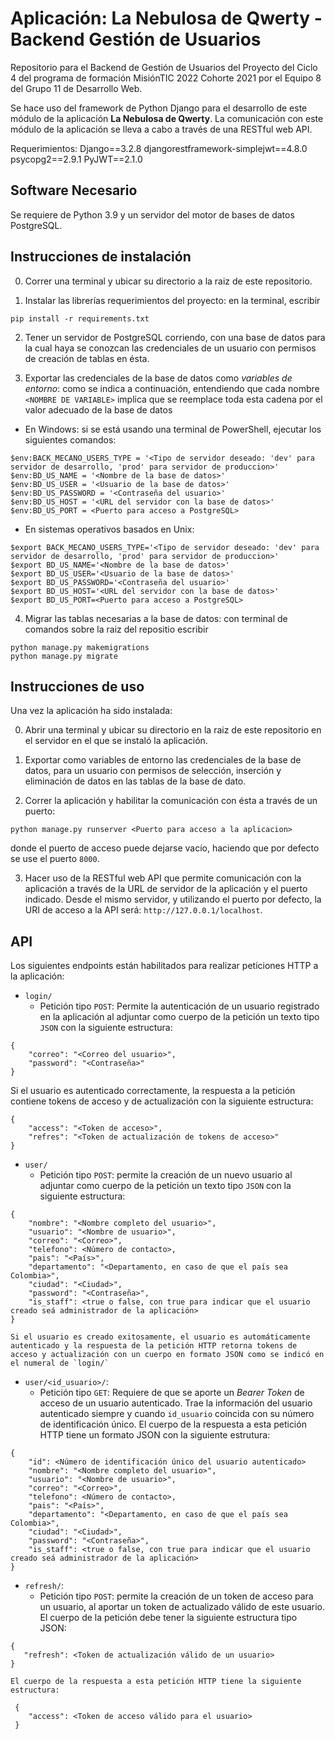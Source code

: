 # Aplicación: La Nebulosa de Qwerty - Backend Gestión de Usuarios
Repositorio para el Backend de Gestión de Usuarios del Proyecto del Ciclo 4 del programa de formación MisiónTIC 2022 Cohorte 2021 por el Equipo 8 del Grupo 11 de Desarrollo Web.

Se hace uso del framework de Python Django para el desarrollo de este módulo de la aplicación **La Nebulosa de Qwerty**. La comunicación con este módulo de la aplicación se lleva a cabo a través de una RESTful web API.

Requerimientos:
Django==3.2.8
djangorestframework-simplejwt==4.8.0
psycopg2==2.9.1
PyJWT==2.1.0

## Software Necesario

Se requiere de Python 3.9 y un servidor del motor de bases de datos PostgreSQL.

## Instrucciones de instalación

0.  Correr una terminal y ubicar su directorio a la raiz de este repositorio.

1. Instalar las librerías requerimientos del proyecto: en la terminal, escribir
```
pip install -r requirements.txt
```

2. Tener un servidor de PostgreSQL corriendo, con una base de datos para la cual haya se conozcan las credenciales de un usuario con permisos de creación de tablas en ésta.

3. Exportar las credenciales de la base de datos como _variables de entorno_: como se indica a continuación, entendiendo que cada nombre `<NOMBRE DE VARIABLE>` implica que se reemplace toda esta cadena por el valor adecuado de la base de datos
  - En Windows: si se está usando una terminal de PowerShell, ejecutar los siguientes comandos:
  ```
  $env:BACK_MECANO_USERS_TYPE = '<Tipo de servidor deseado: 'dev' para servidor de desarrollo, 'prod' para servidor de produccion>'
  $env:BD_US_NAME = '<Nombre de la base de datos>'
  $env:BD_US_USER = '<Usuario de la base de datos>'
  $env:BD_US_PASSWORD = '<Contraseña del usuario>'
  $env:BD_US_HOST = '<URL del servidor con la base de datos>'
  $env:BD_US_PORT = <Puerto para acceso a PostgreSQL>
  ```
  - En sistemas operativos basados en Unix:
  ```
  $export BACK_MECANO_USERS_TYPE='<Tipo de servidor deseado: 'dev' para servidor de desarrollo, 'prod' para servidor de produccion>'
  $export BD_US_NAME='<Nombre de la base de datos>'
  $export BD_US_USER='<Usuario de la base de datos>'
  $export BD_US_PASSWORD='<Contraseña del usuario>'
  $export BD_US_HOST='<URL del servidor con la base de datos>'
  $export BD_US_PORT=<Puerto para acceso a PostgreSQL>
  ```


4. Migrar las tablas necesarias a la base de datos: con terminal de comandos sobre la raiz del repositio escribir
```
python manage.py makemigrations
python manage.py migrate
```


## Instrucciones de uso

Una vez la aplicación ha sido instalada:

0. Abrir una terminal y ubicar su directorio en la raiz de este repositorio en el servidor en el que se instaló la aplicación.

1. Exportar como variables de entorno las credenciales de la base de datos, para un usuario con permisos de selección, inserción y eliminación de datos en las tablas de la base de dato.

2. Correr la aplicación y habilitar la comunicación con ésta a través de un puerto:
```
python manage.py runserver <Puerto para acceso a la aplicacion>
```
donde el puerto de acceso puede dejarse vacío, haciendo que por defecto se use el puerto `8000`.

3. Hacer uso de la RESTful web API que permite comunicación con la aplicación a través de la URL de servidor de la aplicación y el puerto indicado. Desde el mismo servidor, y utilizando el puerto por defecto, la URI de acceso a la API será: `http://127.0.0.1/localhost`.

## API

Los siguientes endpoints están habilitados para realizar peticiones HTTP a la aplicación:

- `login/`
  - Petición tipo `POST`: Permite la autenticación de un usuario registrado en la aplicación al adjuntar como cuerpo de la petición un texto tipo `JSON` con la siguiente estructura:
```
{
    "correo": "<Correo del usuario>",
    "password": "<Contraseña>"
}
```
  Si el usuario es autenticado correctamente, la respuesta a la petición contiene tokens de acceso y de actualización con la siguiente estructura:
```
{
    "access": "<Token de acceso>",
    "refres": "<Token de actualización de tokens de acceso>"
}
```
- `user/`
  - Petición tipo `POST`: permite la creación de un nuevo usuario al adjuntar como cuerpo de la petición un texto tipo `JSON` con la siguiente estructura:
```
{
    "nombre": "<Nombre completo del usuario>",
    "usuario": "<Nombre de usuario>",
    "correo": "<Correo>",
    "telefono": <Número de contacto>,
    "pais": "<País>",
    "departamento": "<Departamento, en caso de que el país sea Colombia>",
    "ciudad": "<Ciudad>",
    "password": "<Contraseña>",
    "is_staff": <true o false, con true para indicar que el usuario creado seá administrador de la aplicación>
}
```
    Si el usuario es creado exitosamente, el usuario es automáticamente autenticado y la respuesta de la petición HTTP retorna tokens de acceso y actualización con un cuerpo en formato JSON como se indicó en el numeral de `login/`
- `user/<id_usuario>/`:
  - Petición tipo `GET`: Requiere de que se aporte un _Bearer Token_ de acceso de un usuario autenticado. Trae la información del usuario autenticado siempre y cuando `id_usuario` coincida con su número de identificación único. El cuerpo de la respuesta a esta petición HTTP tiene un formato JSON con la siguiente estrutura:
```
{
    "id": <Número de identificación único del usuario autenticado>
    "nombre": "<Nombre completo del usuario>",
    "usuario": "<Nombre de usuario>",
    "correo": "<Correo>",
    "telefono": <Número de contacto>,
    "pais": "<País>",
    "departamento": "<Departamento, en caso de que el país sea Colombia>",
    "ciudad": "<Ciudad>",
    "password": "<Contraseña>",
    "is_staff": <true o false, con true para indicar que el usuario creado seá administrador de la aplicación>
}
```

- `refresh/`:
  - Petición tipo `POST`: permite la creación de un token de acceso para un usuario, al aportar un token de actualizado válido de este usuario. El cuerpo de la petición debe tener la siguiente estructura tipo JSON:
 ```
 {
    "refresh": <Token de actualización válido de un usuario>
 }
 ```
    El cuerpo de la respuesta a esta petición HTTP tiene la siguiente estructura:
```
 {
    "access": <Token de acceso válido para el usuario>
 }
```

